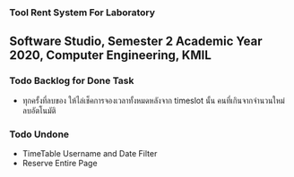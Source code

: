 ### Tool Rent System For Laboratory
## Software Studio, Semester 2 Academic Year 2020, Computer Engineering, KMIL

### Todo Backlog for Done Task

- ทุกครั้งที่ลบของ ให้ไล่เช็คการจองเวลาทั้งหมดหลังจาก timeslot นั้น คนที่เกินจากจำนวนใหม่ ลบอัตโนมัติ

### Todo Undone

- TimeTable Username and Date Filter
- Reserve Entire Page